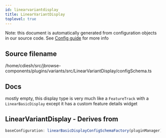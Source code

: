 ```yaml
---
id: linearvariantdisplay
title: LinearVariantDisplay
toplevel: true
---
```


Note: this document is automatically generated from configuration objects in our
source code. See [Config guide](/docs/config_guide) for more info

## Source filename

/home/cdiesh/src/jbrowse-components/plugins/variants/src/LinearVariantDisplay/configSchema.ts

## Docs

mostly empty, this display type is very much like a `FeatureTrack` with a
`LinearBasicDisplay` except it has a custom feature details widget

## LinearVariantDisplay - Derives from

```js
baseConfiguration: linearBasicDisplayConfigSchemaFactory(pluginManager)
```

